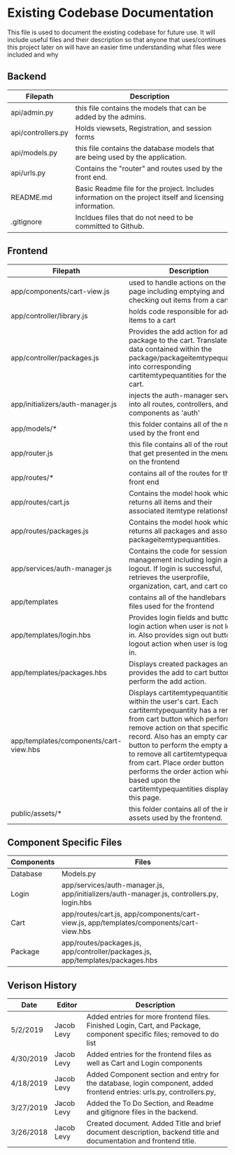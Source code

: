 # Existing Codebase Documentation
This file is used to document the existing codebase for future use. It will include useful files and their description so that
anyone that uses/continues this project later on will have an easier time understanding what files were included and why

## Backend
Filepath | Description
---------|-------------
api/admin.py | this file contains the models that can be added by the admins.
api/controllers.py | Holds viewsets, Registration, and session forms
api/models.py  | this file contains the database models that are being used by the application.  
api/urls.py | Contains the "router" and routes used by the front end.
README.md | Basic Readme file for the project. Includes information on the project itself and licensing information.
.gitignore | Incldues files that do not need to be committed to Github.

## Frontend
Filepath | Description
---------|-------------
app/components/cart-view.js | used to handle actions on the cart page including emptying and checking out items from a cart
app/controller/library.js | holds code responsible for adding items to a cart
app/controller/packages.js | Provides the add action for adding a package to the cart. Translates the data contained within the package/packageitemtypequantities into corresponding cartitemtypequantities for the user's cart.
app/initializers/auth-manager.js | injects the auth-manager service into all routes, controllers, and components as 'auth'
app/models/* | this folder contains all of the models used by the front end
app/router.js | this file contains all of the routes that get presented in the menu bar on the frontend
app/routes/* | contains all of the routes for the front end
app/routes/cart.js | Contains the model hook which returns all items and their associated itemtype relationships.
app/routes/packages.js | Contains the model hook which returns all packages and associated packageitemtypequantities.
app/services/auth-manager.js | Contains the code for session management including login and logout. If login is successful, retrieves the userprofile, organization, cart, and cart contents
app/templates | contains all of the handlebars (.hbs) files used for the frontend
app/templates/login.hbs | Provides login fields and button for login action when user is not logged in. Also provides sign out button for logout action when user is logged in.
app/templates/packages.hbs | Displays created packages and provides the add to cart button to perform the add action.
app/templates/components/cart-view.hbs | Displays cartitemtypequantities within the user's cart. Each cartitemtypequantity has a remove from cart button which performs the remove action on that specific record. Also has an empty cart button to perform the empty action to remove all cartitemtypequantities from cart. Place order button performs the order action which is based upon the cartitemtypequantities displayed on this page.
public/assets/* | this folder contains all of the image assets used by the frontend.


## Component Specific Files
Components | Files
---------|-------------
Database | Models.py
Login | app/services/auth-manager.js, app/initializers/auth-manager.js, controllers.py, login.hbs 
Cart | app/routes/cart.js, app/components/cart-view.js, app/templates/components/cart-view.hbs
Package | app/routes/packages.js, app/controller/packages.js, app/templates/packages.hbs


## Verison History
 Date | Editor | Description
------------|--------|-------------
5/2/2019 | Jacob Levy | Added entries for more frontend files. Finished Login, Cart, and Package, component specific files; removed to do list
4/30/2019 | Jacob Levy | Added entries for the frontend files as well as Cart and Login components
4/18/2019 | Jacob Levy | Added Component section and entry for the database, login component, added frontend entries: urls.py, controllers.py, 
3/27/2019 | Jacob Levy | Added the To Do Section, and Readme and gitignore files in the backend.
3/26/2018 | Jacob Levy | Created document. Added Title and brief document description, backend title and documentation and frontend title.
